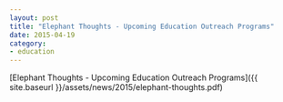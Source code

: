 ```yaml
---
layout: post
title: "Elephant Thoughts - Upcoming Education Outreach Programs"
date: 2015-04-19
category:
- education
---
```


[Elephant Thoughts - Upcoming Education Outreach Programs]({{ site.baseurl }}/assets/news/2015/elephant-thoughts.pdf)

